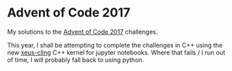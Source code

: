 # Advent of Code 2017

My solutions to the [Advent of Code 2017](http://adventofcode.com/2017) challenges.

This year, I shall be attempting to complete the challenges in C++ using the new [xeus-cling](https://blog.jupyter.org/interactive-workflows-for-c-with-jupyter-fe9b54227d92) C++ kernel for jupyter notebooks. Where that fails / I run out of time, I will probably fall back to using python.
